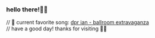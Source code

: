 ### hello there!👋✨

// 🎹 current favorite song: [dpr ian - ballroom extravaganza](https://youtu.be/brxkoLjrsFc) <br>
// have a good day! thanks for visiting 🦋✨
